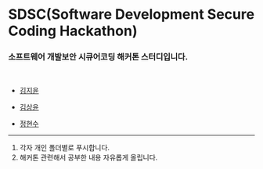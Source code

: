 # SDSC(Software Development Secure Coding Hackathon)
### **소프트웨어 개발보안 시큐어코딩** 해커톤 스터디입니다.
<br>

- [김지윤](https://github.com/Security-Whiteblue/SDSC_study/blob/master/KimJiYun/KimJiYun.md)

- [김상윤]()

- [정현수]()

---
1. 각자 개인 폴더별로 푸시합니다.
2. 해커톤 관련해서 공부한 내용 자유롭게 올립니다.

